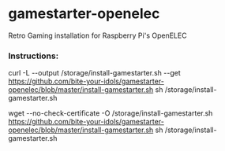 # gamestarter-openelec
Retro Gaming installation for Raspberry Pi's OpenELEC 



### Instructions:

curl -L --output /storage/install-gamestarter.sh --get https://github.com/bite-your-idols/gamestarter-openelec/blob/master/install-gamestarter.sh 
sh /storage/install-gamestarter.sh



wget --no-check-certificate -O /storage/install-gamestarter.sh https://github.com/bite-your-idols/gamestarter-openelec/blob/master/install-gamestarter.sh
sh /storage/install-gamestarter.sh

